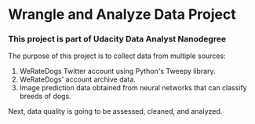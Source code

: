 # Wrangle and Analyze Data Project

### This project is part of Udacity Data Analyst Nanodegree

The purpose of this project is to collect data from multiple sources:

1. WeRateDogs Twitter account using Python's Tweepy library.
2. WeRateDogs' account archive data.
3. Image prediction data obtained from neural networks that can classify breeds of dogs.

Next, data quality is going to be assessed, cleaned, and analyzed.
